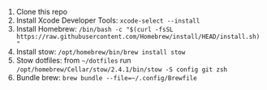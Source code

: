 1. Clone this repo
2. Install Xcode Developer Tools: `xcode-select --install`
3. Install Homebrew: `/bin/bash -c "$(curl -fsSL https://raw.githubusercontent.com/Homebrew/install/HEAD/install.sh)"`
4. Install stow: `/opt/homebrew/bin/brew install stow`
5. Stow dotfiles: from `~/dotfiles` run `/opt/homebrew/Cellar/stow/2.4.1/bin/stow -S config git zsh`
6. Bundle brew: `brew bundle --file=~/.config/Brewfile`
